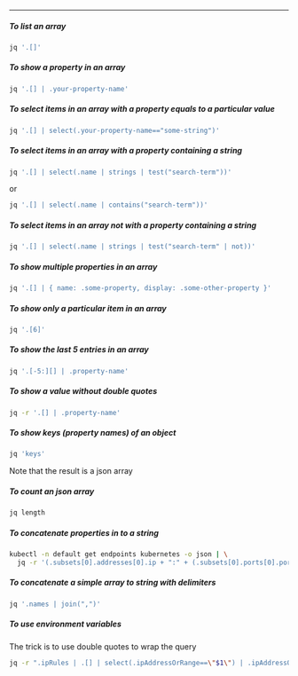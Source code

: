 
____

##### To list an array

```sh
jq '.[]'
```

##### To show a property in an array

```sh
jq '.[] | .your-property-name'
```

##### To select items in an array with a property equals to a particular value

```sh
jq '.[] | select(.your-property-name=="some-string")'
```

##### To select items in an array with a property containing a string

```sh
jq '.[] | select(.name | strings | test("search-term"))'
```

or

```sh
jq '.[] | select(.name | contains("search-term"))'
```

##### To select items in an array not with a property containing a string

```sh
jq '.[] | select(.name | strings | test("search-term" | not))'
```

##### To show multiple properties in an array

```sh
jq '.[] | { name: .some-property, display: .some-other-property }'
```

##### To show only a particular item in an array

```sh
jq '.[6]'
```

##### To show the last 5 entries in an array

```sh
jq '.[-5:][] | .property-name'
```

##### To show a value without double quotes

```sh
jq -r '.[] | .property-name'
```

##### To show keys (property names) of an object

```sh
jq 'keys'
```

Note that the result is a json array

##### To count an json array

```sh
jq length
```

##### To concatenate properties in to a string

```sh
kubectl -n default get endpoints kubernetes -o json | \
  jq -r '(.subsets[0].addresses[0].ip + ":" + (.subsets[0].ports[0].port|tostring))'
```

##### To concatenate a simple array to string with delimiters

```sh
jq '.names | join(",")'
```

##### To use environment variables

The trick is to use double quotes to wrap the query

```sh
jq -r ".ipRules | .[] | select(.ipAddressOrRange==\"$1\") | .ipAddressOrRange"
```
